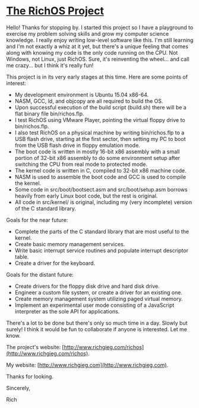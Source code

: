 # [The RichOS Project](http://richgieg.com/richos)

Hello! Thanks for stopping by. I started this project so I have a playground to
exercise my problem solving skills and grow my computer science knowledge. I
really enjoy writing low-level software like this. I'm still learning and I'm
not exactly a whiz at it yet, but there's a unique feeling that comes along
with knowing my code is the only code running on the CPU. Not Windows, not
Linux, just RichOS. Sure, it's reinventing the wheel... and call me crazy...
but I think it's really fun!

This project is in its very early stages at this time. Here are some points of
interest:

- My development environment is Ubuntu 15.04 x86-64.
- NASM, GCC, ld, and objcopy are all required to build the OS.
- Upon successful execution of the build script (build.sh) there will be a
flat binary file bin/richos.flp.
- I test RichOS using VMware Player, pointing the virtual floppy drive to
bin/richos.flp.
- I also test RichOS on a physical machine by writing bin/richos.flp to a USB
flash drive, starting at the first sector, then setting my PC to boot from the
USB flash drive in floppy emulation mode.
- The boot code is written in mostly 16-bit x86 assembly with a small portion of
32-bit x86 assembly to do some environment setup after switching the CPU from
real mode to protected mode.
- The kernel code is written in C, compiled to 32-bit x86 machine code.
- NASM is used to assemble the boot code and GCC is used to compile the kernel.
- Some code in src/boot/bootsect.asm and src/boot/setup.asm borrows heavily from
early Linux boot code, but the rest is original.
- All code in src/kernel/ is original, including my (very incomplete) version
of the C standard library.

Goals for the near future:

- Complete the parts of the C standard library that are most useful to the
kernel.
- Create basic memory management services.
- Write basic interrupt service routines and populate interrupt descriptor table.
- Create a driver for the keyboard.

Goals for the distant future:

- Create drivers for the floppy disk drive and hard disk drive.
- Engineer a custom file system, or create a driver for an existing one.
- Create memory management system utilizing paged virtual memory.
- Implement an experimental user mode consisting of a JavaScript interpreter as
the sole API for applications.

There's a lot to be done but there's only so much time in a day. Slowly but
surely! I think it would be fun to collaborate if anyone is interested.
Let me know.

The project's website:
[http://www.richgieg.com/richos](http://www.richgieg.com/richos).

My website:
[http://www.richgieg.com](http://www.richgieg.com).

Thanks for looking. 

Sincerely,

Rich